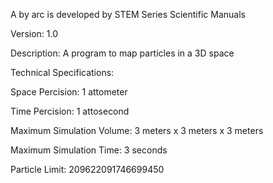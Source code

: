 A by arc is developed by STEM Series Scientific Manuals

Version: 1.0

Description: A program to map particles in a 3D space

Technical Specifications:

Space Percision: 1 attometer

Time Percision: 1 attosecond

Maximum Simulation Volume: 3 meters x 3 meters x 3 meters

Maximum Simulation Time: 3 seconds

Particle Limit: 209622091746699450
